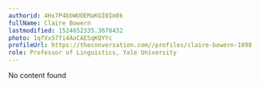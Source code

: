 ```yaml
---
authorid: 4Hx7P4bbWUOEMaKGI0Im0k
fullName: Claire Bowern
lastmodified: 1524652335.3678432
photo: 1qfVx57fi4AoCAESqKQYYc
profileUrl: https://theconversation.com//profiles/claire-bowern-1098
role: Professor of Linguistics, Yale University
---
```

No content found